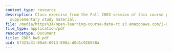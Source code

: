 ```yaml
---
content_type: resource
description: Class exercise from the Fall 2003 session of this course provided as
  supplementary study material.
file: /media/https%3A/open-learning-course-data-rc.s3.amazonaws.com/2-800-tribology-fall-2004/6f321a3100a66913898ad0d1c926038a_2003_hw6.pdf
file_type: application/pdf
resourcetype: Document
title: 2003_hw6.pdf
uid: 6f321a31-00a6-6913-898a-d0d1c926038a
---
```

